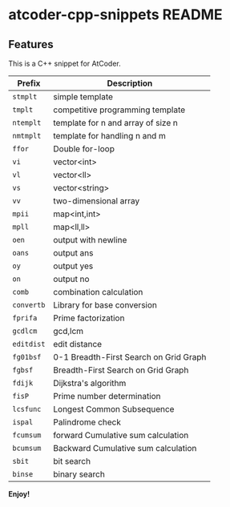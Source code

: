 # atcoder-cpp-snippets README

## Features

This is a C++ snippet for AtCoder.

| Prefix         | Description                                          |
|----------------|------------------------------------------------------|
| `stmplt`       | simple template                                      |
| `tmplt`        | competitive programming template                      |
| `ntemplt`      | template for n and array of size n                    |
| `nmtmplt`      | template for handling n and m                         |
| `ffor`         | Double for-loop                                      |
| `vi`           | vector\<int>                                          |
| `vl`           | vector\<ll>                                           |
| `vs`           | vector\<string>                                       |
| `vv`           | two-dimensional array                                |
| `mpii`         | map<int,int>                                         |
| `mpll`         | map<ll,ll>                                           |
| `oen`          | output with newline                                  |
| `oans`         | output ans                                           |
| `oy`           | output yes                                           |
| `on`           | output no                                            |
| `comb`         | combination calculation                              |
| `convertb`     | Library for base conversion                          |
| `fprifa`       | Prime factorization                                  |
| `gcdlcm`       | gcd,lcm                                              |
| `editdist`     | edit distance                                        |
| `fg01bsf`      | 0-1 Breadth-First Search on Grid Graph                |
| `fgbsf`        | Breadth-First Search on Grid Graph                    |
| `fdijk`        | Dijkstra's algorithm                                 |
| `fisP`         | Prime number determination                           |
| `lcsfunc`      | Longest Common Subsequence                           |
| `ispal`        | Palindrome check                                     |
| `fcumsum`      | forward Cumulative sum calculation                   |
| `bcumsum`      | Backward Cumulative sum calculation                  |
| `sbit`         | bit search                                           |
| `binse`        | binary search                                        |

**Enjoy!**

